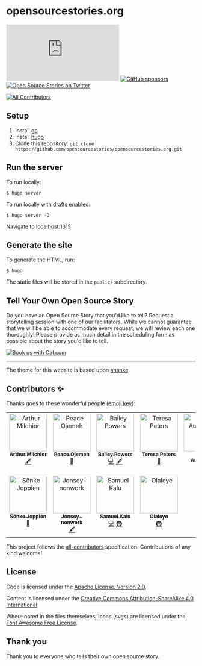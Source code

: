 # opensourcestories.org
[![Apache 2.0 license](https://img.shields.io/github/license/opensourcestories/opensourcestories.org)](https://github.com/opensourcestories/opensourcestories.org/blob/main/LICENSE)
[![GitHub sponsors](https://img.shields.io/github/sponsors/opensourcestories)](https://github.com/sponsors/opensourcestories)
[![Open Source Stories on Twitter](https://img.shields.io/twitter/follow/StoriesOfOSS)](https://twitter.com/StoriesOfOSS)
<!-- ALL-CONTRIBUTORS-BADGE:START - Do not remove or modify this section -->
[![All Contributors](https://img.shields.io/badge/all_contributors-11-orange.svg?style=flat-square)](#contributors-)
<!-- ALL-CONTRIBUTORS-BADGE:END -->


## Setup

1. Install [go](https://golang.org)
1. Install [hugo](https://gohugo.io)
1. Clone this repository: `git clone https://github.com/opensourcestories/opensourcestories.org.git`

## Run the server

To run locally:

`$ hugo server`

To run locally with drafts enabled:

`$ hugo server -D`

Navigate to [localhost:1313](http://localhost:1313)

## Generate the site

To generate the HTML, run:

`$ hugo`

The static files will be stored in the `public/` subdirectory.


## Tell Your Own Open Source Story

Do you have an Open Source Story that you'd like to tell? Request a storytelling session with one of our facilitators. While we cannot guarantee that we will be able to accommodate every request, we will review each one thoroughly! Please provide as much detail in the scheduling form as possible about the story you'd like to tell.

[![Book us with Cal.com](https://cal.com/book-with-cal-dark.svg)](https://cal.com/team/open-source-stories/30-minute-storytelling-session-request?utm_source=banner&utm_campaign=oss)

_____
The theme for this website is based upon [ananke](https://github.com/theNewDynamic/gohugo-theme-ananke).

## Contributors ✨

Thanks goes to these wonderful people ([emoji key](https://allcontributors.org/docs/en/emoji-key)):

<!-- ALL-CONTRIBUTORS-LIST:START - Do not remove or modify this section -->
<!-- prettier-ignore-start -->
<!-- markdownlint-disable -->
<table>
  <tbody>
    <tr>
      <td align="center" valign="top" width="14.28%"><a href="http://www.milchior.fr"><img src="https://avatars.githubusercontent.com/u/357361?v=4?s=100" width="100px;" alt="Arthur Milchior"/><br /><sub><b>Arthur Milchior</b></sub></a><br /><a href="#content-Arthur-Milchior" title="Content">🖋</a></td>
      <td align="center" valign="top" width="14.28%"><a href="https://bit.ly/perrieee"><img src="https://avatars.githubusercontent.com/u/30669761?v=4?s=100" width="100px;" alt="Peace Ojemeh"/><br /><sub><b>Peace Ojemeh</b></sub></a><br /><a href="#design-perriefidelis" title="Design">🎨</a></td>
      <td align="center" valign="top" width="14.28%"><a href="https://github.com/Pow3r5"><img src="https://avatars.githubusercontent.com/u/89673452?v=4?s=100" width="100px;" alt="Bailey Powers"/><br /><sub><b>Bailey Powers</b></sub></a><br /><a href="https://github.com/opensourcestories/opensourcestories.org/commits?author=Pow3r5" title="Code">💻</a> <a href="#content-Pow3r5" title="Content">🖋</a></td>
      <td align="center" valign="top" width="14.28%"><a href="https://github.com/TeresaP"><img src="https://avatars.githubusercontent.com/u/5288351?v=4?s=100" width="100px;" alt="Teresa Peters"/><br /><sub><b>Teresa Peters</b></sub></a><br /><a href="#ideas-TeresaP" title="Ideas, Planning, & Feedback">🤔</a></td>
      <td align="center" valign="top" width="14.28%"><a href="https://dev.to/tylerauerbeck"><img src="https://avatars.githubusercontent.com/u/29497147?v=4?s=100" width="100px;" alt="Tyler Auerbeck"/><br /><sub><b>Tyler Auerbeck</b></sub></a><br /><a href="#infra-tylerauerbeck" title="Infrastructure (Hosting, Build-Tools, etc)">🚇</a></td>
      <td align="center" valign="top" width="14.28%"><a href="http://aclairefication.com"><img src="https://avatars.githubusercontent.com/u/2000944?v=4?s=100" width="100px;" alt="Claire Moss"/><br /><sub><b>Claire Moss</b></sub></a><br /><a href="#content-aclairefication" title="Content">🖋</a></td>
      <td align="center" valign="top" width="14.28%"><a href="https://github.com/LuvvAggarwal"><img src="https://avatars.githubusercontent.com/u/67058817?v=4?s=100" width="100px;" alt="Luvv Aggarwal"/><br /><sub><b>Luvv Aggarwal</b></sub></a><br /><a href="https://github.com/opensourcestories/opensourcestories.org/commits?author=LuvvAggarwal" title="Code">💻</a> <a href="#infra-LuvvAggarwal" title="Infrastructure (Hosting, Build-Tools, etc)">🚇</a></td>
    </tr>
    <tr>
      <td align="center" valign="top" width="14.28%"><a href="https://github.com/WebSnke"><img src="https://avatars.githubusercontent.com/u/94064167?v=4?s=100" width="100px;" alt="Sönke Joppien"/><br /><sub><b>Sönke Joppien</b></sub></a><br /><a href="#ideas-WebSnke" title="Ideas, Planning, & Feedback">🤔</a></td>
      <td align="center" valign="top" width="14.28%"><a href="https://github.com/Jonsey-nonwork"><img src="https://avatars.githubusercontent.com/u/149746127?v=4?s=100" width="100px;" alt="Jonsey-nonwork"/><br /><sub><b>Jonsey-nonwork</b></sub></a><br /><a href="#content-Jonsey-nonwork" title="Content">🖋</a></td>
      <td align="center" valign="top" width="14.28%"><a href="http://x.com/eskayML"><img src="https://avatars.githubusercontent.com/u/71832907?v=4?s=100" width="100px;" alt="Samuel Kalu"/><br /><sub><b>Samuel Kalu</b></sub></a><br /><a href="https://github.com/opensourcestories/opensourcestories.org/commits?author=eskayML" title="Code">💻</a> <a href="#infra-eskayML" title="Infrastructure (Hosting, Build-Tools, etc)">🚇</a></td>
      <td align="center" valign="top" width="14.28%"><a href="https://github.com/Junnygram"><img src="https://avatars.githubusercontent.com/u/90139191?v=4?s=100" width="100px;" alt="Olaleye"/><br /><sub><b>Olaleye</b></sub></a><br /><a href="#infra-Junnygram" title="Infrastructure (Hosting, Build-Tools, etc)">🚇</a></td>
    </tr>
  </tbody>
</table>

<!-- markdownlint-restore -->
<!-- prettier-ignore-end -->

<!-- ALL-CONTRIBUTORS-LIST:END -->

This project follows the [all-contributors](https://github.com/all-contributors/all-contributors) specification. Contributions of any kind welcome!

## License

Code is licensed under the [Apache License, Version 2.0](https://www.apache.org/licenses/LICENSE-2.0).

Content is licensed under the [Creative Commons Attribution-ShareAlike 4.0 International](https://creativecommons.org/licenses/by-sa/4.0/).

Where noted in the files themselves, icons (svgs) are licensed under the [Font Awesome Free License](https://github.com/FortAwesome/Font-Awesome/blob/6.x/LICENSE.txt).

## Thank you

Thank you to everyone who tells their own open source story.
